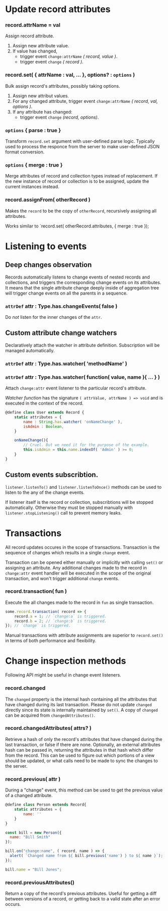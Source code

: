 # Update record attributes

### record.attrName = val

Assign record attribute.

1. Assign new attribute value.
2. If value has changed,
    - trigger event `change:attrName` *( record, value )*.
    - trigger event `change` *( record )*.

### record.set( { attrName : val, ... }, options? : `options` )

Bulk assign record's attributes, possibly taking options.

1. Assign new attribut values.
2. For any changed attribute, trigger event `change:attrName` *( record, val, options )*.
3. If any attribute has changed:
    - trigger event `change` *(record, options)*.

### `options` { parse : true }

Transform `record.set` argument with user-defined parse logic. Typically used to process the responce from the server to make user-defined JSON format conversion.

### `options` { merge : true }

Merge attributes of record and collection types instead of replacement. If the new instance of record or collection is to be assigned,
update the current instances instead.

### record.assignFrom( otherRecord )

Makes the `record` to be the copy of `otherRecord`, recursively assigning all attributes.

Works similar to `record.set( otherRecord.attributes, { merge : true });

# Listening to events

## Deep changes observation

Records automatically listens to change events of nested records and collections, and triggers the corresponding change events on its attributes. It means that the single attribute change deeply inside of aggregation tree will trigger change events on all the parents in a sequence.

### `attrDef` attr : Type.has.changeEvents( false )

Do _not_ listen for the inner changes of the `attr`.

## Custom attribute change watchers

Declaratively attach the watcher in attribute definition. Subscription will be managed automatically.

### `attrDef` attr : Type.has.watcher( 'methodName' )
### `attrDef` attr : Type.has.watcher( function( value, name ){ ... } )

Attach `change:attr` event listener to the particular record's attribute.

_Watcher function_ has the signature `( attrValue, attrName ) => void` and is executed in the context of the record.

```javascript
@define class User extends Record {
    static attributes = {
        name : String.has.watcher( 'onNameChange' ),
        isAdmin : Boolean,
    }

    onNameChange(){
        // Cruel. But we need it for the purpose of the example.
        this.isAdmin = this.name.indexOf( 'Admin' ) >= 0; 
    }
}
```

## Custom events subscribtion.

`listener.listenTo()` and `listener.listenToOnce()` methods can be used to listen to the any of the change events.

If listener itself is the record or collection, subscribtions will be stopped automatically. Otherwise they must be stopped
manually with `listener.stopListening()` call to prevent memory leaks.

# Transactions

All record updates occures in the scope of transactions. Transaction is the sequence of changes which results in a single `change` event.

Transaction can be opened either manually or implicitly with calling `set()` or assigning an attribute.
Any additional changes made to the record in `change:attr` event handler will be executed in the scope of the original transaction, and won't trigger additional `change` events.

### record.transaction( fun )

Execute the all changes made to the record in `fun` as single transaction.

```javascript
some.record.transaction( record => {
    record.a = 1; // `change:a` is triggered.
    record.b = 2; // `change:b` is triggered.
}); // `change` is triggered.
```

Manual transactions with attribute assignments are superior to `record.set()` in terms of both performance and flexibility.

# Change inspection methods

Following API might be useful in change event listeners.

### record.changed

The `changed` property is the internal hash containing all the attributes that have changed during its last transaction.
Please do not update `changed` directly since its state is internally maintained by `set()`.
A copy of `changed` can be acquired from `changedAttributes()`.

### record.changedAttributes( attrs? ) 

Retrieve a hash of only the record's attributes that have changed during the last transaction,
or false if there are none. Optionally, an external attributes hash can be passed in,
returning the attributes in that hash which differ from the record.
This can be used to figure out which portions of a view should be updated,
or what calls need to be made to sync the changes to the server.

### record.previous( attr ) 

During a "change" event, this method can be used to get the previous value of a changed attribute.

```javascript
@define class Person extends Record{
    static attributes = {
        name: ''
    }
}

const bill = new Person({
  name: "Bill Smith"
});

bill.on("change:name", ( record, name ) => {
  alert( `Changed name from ${ bill.previous('name') } to ${ name }`);
});

bill.name = "Bill Jones";
```

### record.previousAttributes()

Return a copy of the record's previous attributes. Useful for getting a diff between versions of a record, or getting back to a valid state after an error occurs.